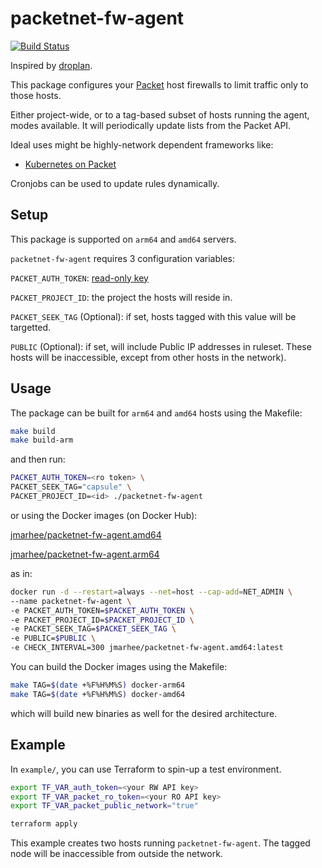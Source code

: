 packetnet-fw-agent
===

[![Build Status](https://cloud.drone.io/api/badges/packet-labs/packetnet-fw-agent/status.svg)](https://cloud.drone.io/packet-labs/packetnet-fw-agent)

Inspired by [droplan](https://github.com/tam7t/droplan).

This package configures your [Packet](https://packet.com) host firewalls to limit traffic only to those hosts.

Either project-wide, or to a tag-based subset of hosts running the agent, modes available.
It will periodically update lists from the Packet API.

Ideal uses might be highly-network dependent frameworks like:

- [Kubernetes on Packet](https://github.com/jmarhee/packet-multiarch-k8s-terraform)

Cronjobs can be used to update rules dynamically.

Setup
---

This package is supported on `arm64` and `amd64` servers.

`packetnet-fw-agent` requires 3 configuration variables:

`PACKET_AUTH_TOKEN`: [read-only key](https://www.packet.com/developers/changelog/project-only-api-keys/)

`PACKET_PROJECT_ID`: the project the hosts will reside in.

`PACKET_SEEK_TAG` (Optional): if set, hosts tagged with this value will be targetted.

`PUBLIC` (Optional): if set, will include Public IP addresses in ruleset.
These hosts will be inaccessible, except from other hosts in the network).

Usage
---

The package can be built for `arm64` and `amd64` hosts using the Makefile:

```bash
make build
make build-arm
```

and then run:

```bash
PACKET_AUTH_TOKEN=<ro token> \
PACKET_SEEK_TAG="capsule" \
PACKET_PROJECT_ID=<id> ./packetnet-fw-agent
```

or using the Docker images (on Docker Hub):

[jmarhee/packetnet-fw-agent.amd64](https://cloud.docker.com/repository/docker/jmarhee/packetnet-fw-agent.amd64)

[jmarhee/packetnet-fw-agent.arm64](https://cloud.docker.com/repository/docker/jmarhee/packetnet-fw-agent.arm64)

as in:

```bash
docker run -d --restart=always --net=host --cap-add=NET_ADMIN \
--name packetnet-fw-agent \
-e PACKET_AUTH_TOKEN=$PACKET_AUTH_TOKEN \
-e PACKET_PROJECT_ID=$PACKET_PROJECT_ID \
-e PACKET_SEEK_TAG=$PACKET_SEEK_TAG \
-e PUBLIC=$PUBLIC \
-e CHECK_INTERVAL=300 jmarhee/packetnet-fw-agent.amd64:latest
```

You can build the Docker images using the Makefile:

```bash
make TAG=$(date +%F%H%M%S) docker-arm64
make TAG=$(date +%F%H%M%S) docker-amd64
```

which will build new binaries as well for the desired architecture.

Example
---

In `example/`, you can use Terraform to spin-up a test environment.

```bash
export TF_VAR_auth_token=<your RW API key>
export TF_VAR_packet_ro_token=<your RO API key>
export TF_VAR_packet_public_network="true"

terraform apply
```

This example creates two hosts running `packetnet-fw-agent`.
The tagged node will be inaccessible from outside the network.
